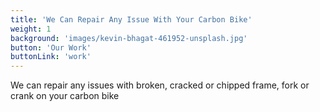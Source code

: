 ```yaml
---
title: 'We Can Repair Any Issue With Your Carbon Bike'
weight: 1
background: 'images/kevin-bhagat-461952-unsplash.jpg'
button: 'Our Work'
buttonLink: 'work'
---
```


We can repair any issues with broken, cracked or chipped frame, fork or crank on your carbon bike 